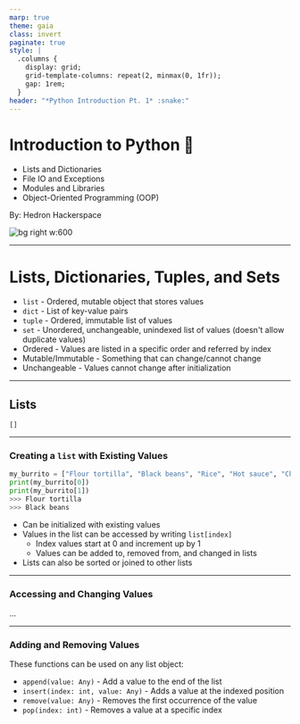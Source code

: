 ```yaml
---
marp: true
theme: gaia
class: invert
paginate: true
style: |
  .columns {
    display: grid;
    grid-template-columns: repeat(2, minmax(0, 1fr));
    gap: 1rem;
  }
header: "*Python Introduction Pt. 1* :snake:"
---
```

<!-- _header: "" -->

# Introduction to Python :snake:

* Lists and Dictionaries
* File IO and Exceptions
* Modules and Libraries
* Object-Oriented Programming (OOP)

By: Hedron Hackerspace

![bg right w:600](https://quantumobile.com/static/0cddd58936ed9792f56f0da4b5c99b2d/5d2c5/1.png)
<!-- _footer: "Rev 1.0; Python ver. >=3.9.x" -->
---

# Lists, Dictionaries, Tuples, and Sets

* `list` - Ordered, mutable object that stores values
* `dict` - List of key-value pairs
* `tuple` - Ordered, immutable list of values
* `set` - Unordered, unchangeable, unindexed list of values (doesn't allow duplicate values)
* Ordered - Values are listed in a specific order and referred by index
* Mutable/Immutable - Something that can change/cannot change
* Unchangeable - Values cannot change after initialization
<!-- _footer: "Sets are not commonly used, so don't worry about those for now" -->
---

## Lists

`[]`

---

### Creating a `list` with Existing Values

```py
my_burrito = ["Flour tortilla", "Black beans", "Rice", "Hot sauce", "Cheese"]
print(my_burrito[0])
print(my_burrito[1])
>>> Flour tortilla
>>> Black beans
```

* Can be initialized with existing values
* Values in the list can be accessed by writing `list[index]`
  * Index values start at 0 and increment up by 1
  * Values can be added to, removed from, and changed in lists
* Lists can also be sorted or joined to other lists

---

### Accessing and Changing Values

...

---

### Adding and Removing Values

These functions can be used on any list object:

* `append(value: Any)` - Add a value to the end of the list
* `insert(index: int, value: Any)` - Adds a value at the indexed position
* `remove(value: Any)` - Removes the first occurrence of the value
* `pop(index: int)` - Removes a value at a specific index
